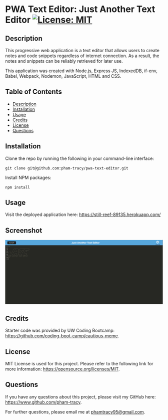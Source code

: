 # PWA Text Editor: Just Another Text Editor [![License: MIT](https://img.shields.io/badge/License-MIT-yellow.svg)](https://opensource.org/licenses/MIT)

## Description

This progressive web application is a text editor that allows users to create notes and code snippets regardless of internet connection. As a result, the notes and snippets can be reliably retrieved for later use.

This application was created with Node.js, Express JS, IndexedDB, if-env, Babel, Webpack, Nodemon, JavaScript, HTML and CSS.

## Table of Contents

- [Description](#description)
- [Installation](#installation)
- [Usage](#usage)
- [Credits](#credits)
- [License](#license)
- [Questions](#questions)

## Installation

Clone the repo by running the following in your command-line interface:

    git clone git@github.com:pham-tracy/pwa-text-editor.git

Install NPM packages:

    npm install

## Usage

Visit the deployed application here: https://still-reef-89135.herokuapp.com/

## Screenshot

![JATE webpage](./images/JATE%20screenshot.png)

## Credits

Starter code was provided by UW Coding Bootcamp: https://github.com/coding-boot-camp/cautious-meme.

## License

MIT License is used for this project. Please refer to the following link for more information: https://opensource.org/licenses/MIT.

## Questions

If you have any questions about this project, please visit my GitHub here: https://www.github.com/pham-tracy.

For further questions, please email me at phamtracy95@gmail.com.
